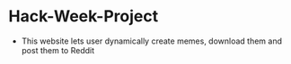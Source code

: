 # Hack-Week-Project

* This website lets user dynamically create memes, download them and post them to Reddit
